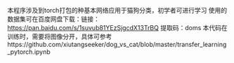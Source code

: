 本程序涉及到torch打包的种基本网络应用于猫狗分类，初学者可进行学习
使用的数据集可在百度网盘下载：链接：https://pan.baidu.com/s/1suvub81YEzSjgcdX13TrBQ 
提取码：doms 
本代码在训练时，需要将图像分开，具体可参考https://github.com/xiutangseeker/dog_vs_cat/blob/master/transfer_learning_pytorch.ipynb
